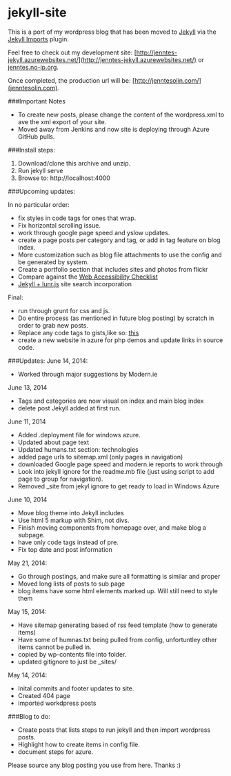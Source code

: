 jekyll-site
===========

This is a port of my wordpress blog that has been moved to [Jekyll](http://jekyllrb.com/) via the [Jekyll Imports](http://import.jekyllrb.com/) plugin.

Feel free to check out my development site: [http://jenntes-jekyll.azurewebsites.net/](http://jenntes-jekyll.azurewebsites.net/) or [jenntes.no-ip.org](http://jenntes.no-ip.org/).

Once completed, the production url will be: [http://jenntesolin.com/](jenntesolin.com).


###Important Notes
- To create new posts, please change the content of the wordpress.xml to ave the xml export of your site.
- Moved away from Jenkins and now site is deploying through Azure GitHub pulls.

###Install steps:

1. Download/clone this archive and unzip.
2. Run jekyll serve
3. Browse to: http://localhost:4000

###Upcoming updates:

In no particular order:

- fix styles in code tags for ones that wrap.
- Fix horizontal scrolling issue.
- work through google page speed and yslow updates.
- create a page posts per category and tag, or add in tag feature on blog index.
- More customization such as blog file attachments to use the config and be generated by system.
- Create a portfolio section that includes sites and photos from flickr
- Compare against the [Web Accessibility Checklist](http://a11yproject.com/checklist.html)
- [Jekyll + lunr.js](https://github.com/slashdotdash/jekyll-lunr-js-search) site search incorporation

Final:
- run through grunt for css and js.
- Do entire process (as mentioned in future blog posting) by scratch in order to grab new posts.
- Replace any code tags to gists,like so: [this](https://workshop.avatarnewyork.com/post/jekyll-gist-tag/)
- create a new website in azure for php demos and update links in source code.

###Updates:
June 14, 2014:
- Worked through major suggestions by Modern.ie

June 13, 2014
- Tags and categories are now visual on index and main blog index
- delete post Jekyll added at first run.

June 11, 2014
- Added .deployment file for windows azure.
- Updated about page text
- Updated humans.txt section: technologies
- added page urls to sitemap.xml (only pages in navigation)
- downloaded Google page speed and modern.ie reports to work through
- Look into jekyll ignore for the readme.mb file (just using script to add page to group for navigation).
- Removed _site from jekyl ignore to get ready to load in Windows Azure

June 10, 2014
- Move blog theme into Jekyll includes
- Use html 5 markup with Shim, not divs.
- Finish moving components from homepage over, and make blog a subpage.
- have only code tags instead of pre.
- Fix top date and post information

May 21, 2014:
- Go through postings, and make sure all formatting is similar and proper
- Moved long lists of posts to sub page
- blog items have some html elements marked up. Will still need to style them

May 15, 2014: 
- Have sitemap generating based of rss feed template (how to generate items)
- Have some of humnas.txt being pulled from config, unfortuntley other items cannot be pulled in.
- copied by wp-contents file into folder.
- updated gitignore to just be _sites/

May 14, 2014:
- Inital commits and footer updates to site.
- Created 404 page
- imported workdpress posts


###Blog to do:

- Create posts that lists steps to run jekyll and then import wordpress posts.
- Highlight how to create items in config file.
- document steps for azure.


Please source any blog posting you use from here. Thanks :)